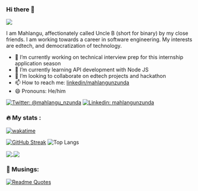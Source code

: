 ### Hi there 👋
![](https://komarev.com/ghpvc/?username=unclebinary1001)

I am Mahlangu, affectionately called Uncle B (short for binary) by my close friends. I am working towards a career in software engineering. My interests are edtech, and democratization of technology.

- 🔭 I’m currently working on technical interview prep for this internship application season
- 🌱 I’m currently learning API development with Node JS
- 👯 I’m looking to collaborate on edtech projects and hackathon 
- 📫 How to reach me: [linkedin/mahlangunzunda](https://www.linkedin.com/in/mahlangunzunda/)
- 😄 Pronouns: He/him


[![Twitter: @mahlangu_nzunda](https://img.shields.io/twitter/follow/mahlangu_nzunda?label=)](https://twitter.com/mahlangu_nzunda)
[![Linkedin: mahlangunzunda](https://img.shields.io/badge/-blue?logo=Linkedin&link=https://www.linkedin.com/in/mahlangunzunda/)](https://www.linkedin.com/in/mahlangunzunda/)




### 🔥 My stats :
[![wakatime](https://wakatime.com/badge/user/018bcec0-034b-4087-aa28-64a97a30a65f.svg)](https://wakatime.com/@018bcec0-034b-4087-aa28-64a97a30a65f)

  [![GitHub Streak](https://streak-stats.demolab.com?user=unclebinary1001&theme=highcontrast)](https://git.io/streak-stats)
  ![Top Langs](https://github-readme-stats.vercel.app/api/top-langs/?username=unclebinary1001&layout=compact&theme=vision-friendly-dark)

  <a href="https://github-readme-stats.vercel.app/api?username=unclebinary1001">
  <img align="center" src="https://github-readme-stats.vercel.app/api?username=unclebinary1001&theme=vue-darky&include_all_commits=true&count_private=true&show_icons=true&theme=vue-darky&hide_border=true" />
</a>

<a href="https://github-readme-stats.vercel.app/api/wakatime?username=unclebinary1001">
  <img align="center" src="https://github-readme-stats.vercel.app/api/wakatime?username=unclebinary1001&theme=vue-darky&layout=compact&hide_border=true" />
</a>

### 🤔 Musings:
[![Readme Quotes](https://quotes-github-readme.vercel.app/api?type=horizontal&theme=light)](https://github.com/piyushsuthar/github-readme-quotes)
<!--
**unclebinary1001/unclebinary1001** is a ✨ _special_ ✨ repository because its `README.md` (this file) appears on your GitHub profile.

Here are some ideas to get you started:

- 🔭 I’m currently working on technical interview preparation for this internship application season
- 🌱 I’m currently learning React Native
- 👯 I’m looking to collaborate on edtech projects and hackathon 
- 🤔 I’m looking for help with ...
- 💬 Ask me about ...
- 📫 How to reach me: nzundamahlangu@gmail.com
- 😄 Pronouns: He/him
- ⚡ Fun fact: I was born Friday the 13th
-->

